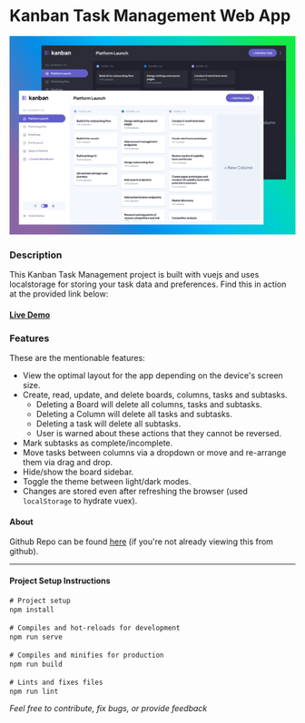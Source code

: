 # Kanban Task Management Web App
![Design preview for the Kanban Task Management Web App Project](./preview.png)

### Description
This Kanban Task Management project is built with vuejs and uses localstorage for storing your task data and preferences.
Find this in action at the provided link below:

#### [Live Demo](https://kanban-task-management-by-towkir.netlify.app/)

### Features
These are the mentionable features:

- View the optimal layout for the app depending on the device's screen size.
- Create, read, update, and delete boards, columns, tasks and subtasks.
  - Deleting a Board will delete all columns, tasks and subtasks.
  - Deleting a Column will delete all tasks and subtasks.
  - Deleting a task will delete all subtasks.
  - User is warned about these actions that they cannot be reversed.
- Mark subtasks as complete/incomplete.
- Move tasks between columns via a dropdown or move and re-arrange them via drag and drop.
- Hide/show the board sidebar.
- Toggle the theme between light/dark modes.
- Changes are stored even after refreshing the browser (used `localStorage` to hydrate vuex).

#### About
Github Repo can be found [here](https://github.com/towkir/kanban-task-management-web-app) (if you're not already viewing this from github).


---

#### Project Setup Instructions

```
# Project setup
npm install

# Compiles and hot-reloads for development
npm run serve

# Compiles and minifies for production
npm run build

# Lints and fixes files
npm run lint
```

*Feel free to contribute, fix bugs, or provide feedback*
